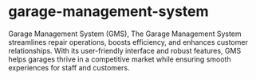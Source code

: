 # garage-management-system
Garage Management System (GMS), The Garage Management System streamlines repair operations, boosts efficiency, and enhances customer relationships. With its user-friendly interface and robust features, GMS helps garages thrive in a competitive market while ensuring smooth experiences for staff and customers.
